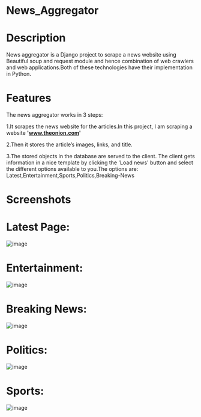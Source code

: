 # News_Aggregator

# Description
News aggregator is a Django project to scrape a news website using Beautiful soup and request module and hence combination of web crawlers and web applications.Both of these technologies have their implementation in Python.

# Features
The news aggregator works in 3 steps:

1.It scrapes the news website for the articles.In this project, I am scraping a website **'www.theonion.com'**

2.Then it stores the article’s images, links, and title.

3.The stored objects in the database are served to the client. The client gets information in a nice template by clicking the 'Load news' button and select the different options available to you.The options are: Latest,Entertainment,Sports,Politics,Breaking-News

# Screenshots
# Latest Page:
 ![image](https://github.com/yerram-karthik/News_Aggregator/assets/136573431/8d9f35a1-db9e-4cea-8ce8-78841ae6c116)

# Entertainment:
 ![image](https://github.com/yerram-karthik/News_Aggregator/assets/136573431/b986f824-638c-4b85-b427-b80bc41d902b)

# Breaking News:
 ![image](https://github.com/yerram-karthik/News_Aggregator/assets/136573431/431fccfe-a7b0-4a06-a092-4dcec087da58)

# Politics:
 ![image](https://github.com/yerram-karthik/News_Aggregator/assets/136573431/78c2581e-c64c-4c81-b429-19984b9490fa)

 # Sports:
 ![image](https://github.com/yerram-karthik/News_Aggregator/assets/136573431/32e8d155-5a1c-407b-a6bf-a37a5fdfea29)


